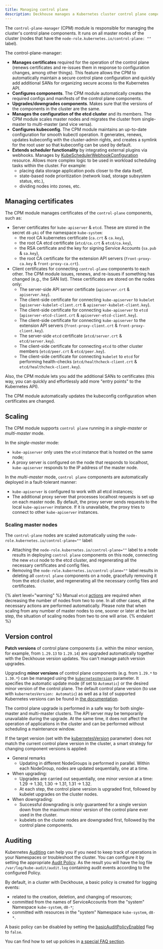 ```yaml
---
title: Managing control plane
description: Deckhouse manages a Kubernetes cluster control plane components — certificates, manifests, versions. Manages the configuration of the etcd cluster and maintains an up-to-date kubectl configuration.
---
```


The `control-plane-manager` (CPM) module is responsible for managing the cluster's control plane components. It runs on all master nodes of the cluster (nodes that have the `node-role.kubernetes.io/control-plane: ""` label).

The control-plane-manager:

- **Manages certificates** required for the operation of the control plane (renews certificates and re-issues them in response to configuration changes, among other things). This feature allows the CPM to automatically maintain a secure control plane configuration and quickly add additional SANs for organizing secure access to the Kubernetes API.
- **Configures components**. The CPM module automatically creates the required configs and manifests of the control plane components.
- **Upgrades/downgrades components**. Makes sure that the versions of the components in the cluster are the same.
- **Manages the configuration of the etcd cluster** and its members. The CPM module scales master nodes and migrates the cluster from single-master to multi-master (and vice versa).
- **Configures kubeconfig**. The CPM module maintains an up-to-date configuration for smooth kubectl operation. It generates, renews, updates kubeconfig with the cluster-admin rights, and creates a symlink for the root user so that kubeconfig can be used by default.
- **Extends scheduler functionality** by integrating external plugins via webhooks. Manages by [KubeSchedulerWebhookConfiguration](cr.html#kubeschedulerwebhookconfiguration) resource. Allows more complex logic to be used in workload scheduling tasks within the cluster. For example:
  - placing data storage application pods closer to the data itself,
  - state-based node prioritization (network load, storage subsystem status, etc.),
  - dividing nodes into zones, etc.

## Managing certificates

The CPM module manages certificates of the `control-plane` components, such as:

- Server certificates for `kube-apiserver` & `etcd`. These are stored in the secret `d8-pki` of the namespace `kube-system`:
  - the root CA kubernetes certificate (`ca.crt` & `ca.key`),
  - the root CA etcd certificate (`etcd/ca.crt` & `etcd/ca.key`),
  - the RSA certificate and the key for signing Service Accounts (`sa.pub` & `sa.key`),
  - the root CA certificate for the extension API servers (`front-proxy-ca.key` & `front-proxy-ca.crt`).
- Client certificates for connecting `control-plane` components to each other. The CPM module issues, renews, and re-issues if something has changed (e.g., the SAN list). These certificates are stored on the nodes only:
  - The server-side API server certificate (`apiserver.crt` & `apiserver.key`).
  - The client-side certificate for connecting `kube-apiserver` to `kubelet` (`apiserver-kubelet-client.crt` & `apiserver-kubelet-client.key`).
  - The client-side certificate for connecting `kube-apiserver` to `etcd` (`apiserver-etcd-client.crt` & `apiserver-etcd-client.key`).
  - The client-side certificate for connecting `kube-apiserver` to the extension API servers (`front-proxy-client.crt` & `front-proxy-client.key`).
  - The server-side `etcd` certificate (`etcd/server.crt` & `etcd/server.key`).
  - The client-side certificate for connecting `etcd` to other cluster members (`etcd/peer.crt` & `etcd/peer.key`).
  - The client-side certificate for connecting `kubelet` to `etcd` for performing health-checks  (`etcd/healthcheck-client.crt` & `etcd/healthcheck-client.key`).

Also, the CPM module lets you add the additional SANs to certificates (this way, you can quickly and effortlessly add more "entry points" to the Kubernetes API).

The CPM module automatically updates the kubeconfig configuration when certificates are changed.

## Scaling

The CPM module supports `control plane` running in a *single-master* or *multi-master* mode.

In the *single-master* mode:

- `kube-apiserver` only uses the `etcd` instance that is hosted on the same node;
- A proxy server is configured on the node that responds to localhost, `kube-apiserver` responds to the IP address of the master node.

In the *multi-master* mode, `control plane` components are automatically deployed in a fault-tolerant manner:

- `kube-apiserver`  is configured to work with all etcd instances;
- The additional proxy server that processes localhost requests is set up on each master node. By default, the proxy server sends requests to the local `kube-apiserver` instance. If it is unavailable, the proxy tries to connect to other `kube-apiserver` instances.

### Scaling master nodes

The `control-plane` nodes are scaled automatically using the `node-role.kubernetes.io/control-plane=""` label:

- Attaching the `node-role.kubernetes.io/control-plane=""` label to a node results in deploying `control plane` components on this node, connecting the new `etcd` node to the etcd cluster, and regenerating all the necessary certificates and config files.
- Removing the `node-role.kubernetes.io/control-plane=""` label results in deleting all `control plane` components on a node, gracefully removing it from the etcd cluster, and regenerating all the necessary config files and certificates.

{% alert level="warning" %}
Manual `etcd` [actions](./faq.html#what-if-the-etcd-cluster-fails) are required when decreasing the number of nodes from two to one. In all other cases, all the necessary actions are performed automatically. Please note that when scaling from any number of master nodes to one, sooner or later at the last step, the situation of scaling nodes from two to one will arise.
{% endalert %}

## Version control

**Patch versions** of control plane components (i.e. within the minor version, for example, from `1.29.13` to `1.29.14`) are upgraded automatically together with the Deckhouse version updates. You can't manage patch version upgrades.

Upgrading **minor versions** of control plane components (e.g. from `1.29.*` to `1.30.*`) can be managed using the [`kubernetesVersion`](../../installing/configuration.html#clusterconfiguration-kubernetesversion) parameter. It specifies the automatic update mode (if set to `Automatic`) or the desired minor version of the control plane. The default control plane version (to use with `kubernetesVersion: Automatic`) as well as a list of supported Kubernetes versions can be found in [the documentation](../../supported_versions.html#kubernetes).

The control plane upgrade is performed in a safe way for both single-master and multi-master clusters. The API server may be temporarily unavailable during the upgrade. At the same time, it does not affect the operation of applications in the cluster and can be performed without scheduling a maintenance window.

If the target version (set with the [kubernetesVersion](../../installing/configuration.html#clusterconfiguration-kubernetesversion) parameter) does not match the current control plane version in the cluster, a smart strategy for changing component versions is applied:

- General remarks
  - Updating in different NodeGroups is performed in parallel. Within each NodeGroup, nodes are updated sequentially, one at a time.
- When upgrading:
  - Upgrades are carried out sequentially, one minor version at a time: 1.29 -> 1.30, 1.30 -> 1.31, 1.31 -> 1.32.
  - At each step, the control plane version is upgraded first, followed by kubelet upgrades on the cluster nodes.
- When downgrading:
  - Successful downgrading is only guaranteed for a single version down from the maximum minor version of the control plane ever used in the cluster.
  - kubelets on the cluster nodes are downgraded first, followed by the control plane components.

## Auditing

Kubernetes [Auditing](https://kubernetes.io/docs/tasks/debug/debug-cluster/audit/) can help you if you need to keep track of operations in your Namespaces or troubleshoot the cluster. You can configure it by setting the appropriate [Audit Policy](https://kubernetes.io/docs/tasks/debug/debug-cluster/audit/#audit-policy). As the result you will have the log file `/var/log/kube-audit/audit.log` containing audit events according to the configured Policy.

By default, in a cluster with Deckhouse, a basic policy is created for logging events:

- related to the creation, deletion, and changing of resources;
- committed from the names of ServiceAccounts from the "system" Namespace `kube-system`, `d8-*`;
- committed with resources in the "system" Namespace `kube-system`, `d8-*`.

A basic policy can be disabled by setting the [basicAuditPolicyEnabled](configuration.html#parameters-apiserver-basicauditpolicyenabled) flag to `false`.

You can find how to set up policies in [a special FAQ section](faq.html#how-do-i-configure-additional-audit-policies).
